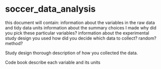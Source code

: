 # soccer_data_analysis
this document will contain: 
information about the variables in the raw data and tidy data
	units
information about the summary choices I made
	why did you pick these particular variables?
information about the experimental study design you used
	how did you decide which data to collect? random? method?

Study design
thorough description of how you collected the data. 

Code book
describe each variable and its units